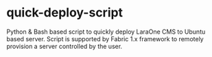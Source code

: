 # quick-deploy-script
Python & Bash based script to quickly deploy LaraOne CMS to Ubuntu based server. Script is supported by Fabric 1.x framework to remotely provision a server controlled by the user.
